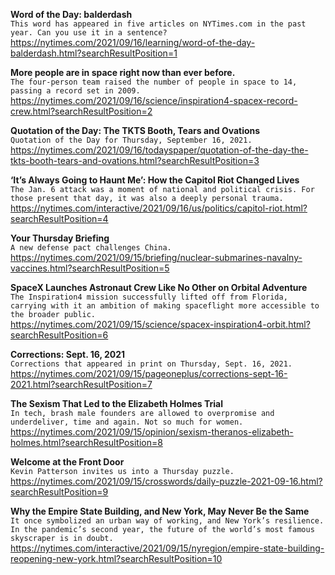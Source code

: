 **Word of the Day: balderdash**\
`This word has appeared in five articles on NYTimes.com in the past year. Can you use it in a sentence?`\
https://nytimes.com/2021/09/16/learning/word-of-the-day-balderdash.html?searchResultPosition=1

**More people are in space right now than ever before.**\
`The four-person team raised the number of people in space to 14, passing a record set in 2009.`\
https://nytimes.com/2021/09/16/science/inspiration4-spacex-record-crew.html?searchResultPosition=2

**Quotation of the Day: The TKTS Booth, Tears and Ovations**\
`Quotation of the Day for Thursday, September 16, 2021.`\
https://nytimes.com/2021/09/16/todayspaper/quotation-of-the-day-the-tkts-booth-tears-and-ovations.html?searchResultPosition=3

**‘It’s Always Going to Haunt Me’: How the Capitol Riot Changed Lives**\
`The Jan. 6 attack was a moment of national and political crisis. For those present that day, it was also a deeply personal trauma.`\
https://nytimes.com/interactive/2021/09/16/us/politics/capitol-riot.html?searchResultPosition=4

**Your Thursday Briefing**\
`A new defense pact challenges China.`\
https://nytimes.com/2021/09/15/briefing/nuclear-submarines-navalny-vaccines.html?searchResultPosition=5

**SpaceX Launches Astronaut Crew Like No Other on Orbital Adventure**\
`The Inspiration4 mission successfully lifted off from Florida, carrying with it an ambition of making spaceflight more accessible to the broader public.`\
https://nytimes.com/2021/09/15/science/spacex-inspiration4-orbit.html?searchResultPosition=6

**Corrections: Sept. 16, 2021**\
`Corrections that appeared in print on Thursday, Sept. 16, 2021.`\
https://nytimes.com/2021/09/15/pageoneplus/corrections-sept-16-2021.html?searchResultPosition=7

**The Sexism That Led to the Elizabeth Holmes Trial**\
`In tech, brash male founders are allowed to overpromise and underdeliver, time and again. Not so much for women.`\
https://nytimes.com/2021/09/15/opinion/sexism-theranos-elizabeth-holmes.html?searchResultPosition=8

**Welcome at the Front Door**\
`Kevin Patterson invites us into a Thursday puzzle.`\
https://nytimes.com/2021/09/15/crosswords/daily-puzzle-2021-09-16.html?searchResultPosition=9

**Why the Empire State Building, and New York, May Never Be the Same**\
`It once symbolized an urban way of working, and New York’s resilience. In the pandemic’s second year, the future of the world’s most famous skyscraper is in doubt.`\
https://nytimes.com/interactive/2021/09/15/nyregion/empire-state-building-reopening-new-york.html?searchResultPosition=10

